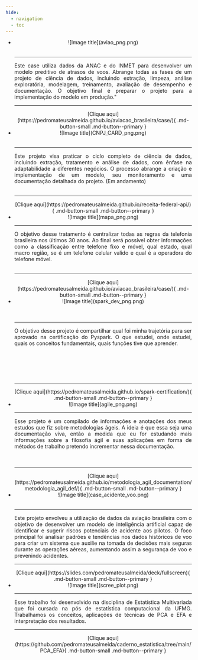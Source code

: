 ```yaml
---
hide:
  - navigation
  - toc
---
```


<div class="grid cards" markdown>

-   <center>![Image title](aviao_png.png) </center><br />

    ---
    <div style="text-align: justify">
    Este case utiliza dados da ANAC e do INMET para desenvolver um modelo preditivo de atrasos de voos. Abrange todas as fases de um projeto de ciência de dados, incluindo extração, limpeza, análise exploratória, modelagem, treinamento, avaliação de desempenho e documentação. O objetivo final é preparar o projeto para a implementação do modelo em produção."<br />

    


    ---
    <center>[Clique aqui](https://pedromateusalmeida.github.io/aviacao_brasileira/case/){ .md-button-small .md-button--primary }</center>

-   <center>![Image title](CNPJ_CARD_png.png) </center><br />

    ---
    <div style="text-align: justify">
    Este projeto visa praticar o ciclo completo de ciência de dados, incluindo extração, tratamento e análise de dados, com ênfase na adaptabilidade a diferentes negócios. O processo abrange a criação e implementação de um modelo, seu monitoramento e uma documentação detalhada do projeto. (Em andamento)<br /><br />

    ---
    <center>[Clique aqui](https://pedromateusalmeida.github.io/receita-federal-api/){ .md-button-small .md-button--primary }</center>

-   <center>![Image title](mapa_png.png) </center>

    ---
    <div style="text-align: justify">
    O objetivo desse tratamento é centralizar todas as regras da telefonia brasileira nos últimos 30 anos. Ao final será possível obter informações como a classificação entre telefone fixo e móvel, qual estado, qual macro região, se é um telefone celular valido e qual é a operadora do telefone móvel.<br /><br />

    ---
    <center>[Clique aqui](https://pedromateusalmeida.github.io/aviacao_brasileira/case/){ .md-button-small .md-button--primary }</center>

-   <center>![Image title](spark_dev_png.png) </center><br /><br />

    ---
    <div style="text-align: justify">
    O objetivo desse projeto é compartilhar qual foi minha trajetória para ser aprovado na certificação do Pyspark. O que estudei, onde estudei, quais os conceitos fundamentais, quais funções tive que aprender.<br /><br /><br /><br /><br /><br />

    ---
    <center>[Clique aqui](https://pedromateusalmeida.github.io/spark-certification/){ .md-button-small .md-button--primary }</center>

-   <center>![Image title](agile_png.png) </center>

    ---
    <div style="text-align: justify">
    Esse projeto é um compilado de informações e anotações dos meus estudos que fiz sobre metodologias ágeis. A ideia é que essa seja uma documentação viva, então a medida que eu for estudando mais informações sobre a filosofia ágil e suas aplicações em forma de métodos de trabalho pretendo incrementar nessa documentação.<br /><br /><br />

    ---

    <center>[Clique aqui](https://pedromateusalmeida.github.io/metodologia_agil_documentation/metodologia_agil_def/){ .md-button-small .md-button--primary }</center>

-   <center>![Image title](case_acidente_voo.png) </center><br />

    ---
    <div style="text-align: justify">
    Este projeto envolveu a utilização de dados da aviação brasileira com o objetivo de desenvolver um modelo de inteligência artificial capaz de identificar e sugerir riscos potenciais de acidente aos pilotos. O foco principal foi analisar padrões e tendências nos dados históricos de voo para criar um sistema que auxilie na tomada de decisões mais seguras durante as operações aéreas, aumentando assim a segurança de voo e prevenindo acidentes.

    ---
    <center>[Clique aqui](https://slides.com/pedromateusalmeida/deck/fullscreen){ .md-button-small .md-button--primary }</center>

-   <center>![Image title](scree_plot.png) </center>

    ---
    <div style="text-align: justify">
    Esse trabalho foi desenvolvido na disciplina de Estatística Multivariada que foi cursada na pós de estatística computacional da UFMG. Trabalhamos os conceitos, aplicações de técnicas de PCA e EFA e interpretação dos resultados.

    ---
    <center>[Clique aqui](https://github.com/pedromateusalmeida/caderno_estatistica/tree/main/PCA_EFA){ .md-button-small .md-button--primary }</center>


</div>
